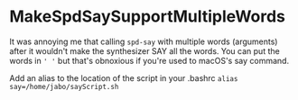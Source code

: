 # MakeSpdSaySupportMultipleWords

It was annoying me that calling `spd-say` with multiple words (arguments) after it wouldn't make the synthesizer SAY all the words. You can put the words in `' '` but that's obnoxious if you're used to macOS's say command.

Add an alias to the location of the script in your .bashrc `alias say=/home/jabo/sayScript.sh`
